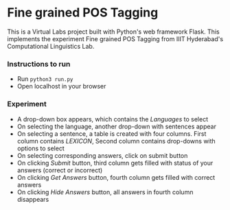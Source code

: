 # Fine grained POS Tagging

This is a Virtual Labs project built with Python's web framework Flask. This implements the experiment Fine grained POS Tagging from IIIT Hyderabad's Computational Linguistics Lab.

### Instructions to run

* Run ```python3 run.py```
* Open localhost in your browser

### Experiment
* A drop-down box appears, which contains the *Languages* to select
* On selecting the language, another drop-down with sentences appear
* On selecting a sentence, a table is created with four columns. First column contains *LEXICON*, Second column contains drop-downs with options to select
* On selecting corresponding answers, click on submit button
* On clicking *Submit* button, third column gets filled with status of your answers (correct or incorrect)
* On clicking *Get Answers* button, fourth column gets filled with correct answers
* On clicking *Hide Answers* button, all answers in fourth column disappears
